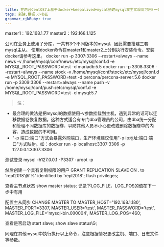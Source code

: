 ```yaml
---
title: 在两台CentOS7上基于docker+keepalived+mycat搭建mysql双主实现高可用(一)
tags: 新建,模板,小书匠
grammar_cjkRuby: true
---
```


master1：192.168.1.77
master2：192.168.1.125

公司在业务上使用了分库，一共有3个不同版本的mysql，因此需要搭建三套mysql主从。
使用docker命令在master1和master2上分别执行安装命令。安装docker请参考这里。
docker run -p 3307:3306 --restart=always --name news -v /home/mysql/conf/news:/etc/mysql/conf.d -e MYSQL_ROOT_PASSWORD=test -d mariadb:5.5
docker run -p 3308:3306 --restart=always --name stock -v /home/mysql/conf/stock:/etc/mysql/conf.d -e MYSQL_ROOT_PASSWORD=test -d percona/percona-server:5.6
docker run -p 3309:3306 --restart=always --name push -v /home/mysql/conf/push:/etc/mysql/conf.d -e MYSQL_ROOT_PASSWORD=test -d mysql:5.7

>注：
* 最合理的做法是把mysql的数据使用-v参数挂载到主机，遇到异常的话可以迁移数据卷恢复数据。这种方式适合有专门dba管理员的公司，由dba统一分配和管理不同数据库的数据卷，以防其他人员不小心更改或删除数据卷中的内容，造成数据的不可用。
* "-p 端口:端口"方式会暴露外网端口，生产环境建议使用"-p ip地址:端口:端口"方式映射。如：docker run -p localhost:3307:3306 -p 127.0.0.1:3307:3306 


测试登录
mysql -h127.0.0.1 -P3307 -uroot -p

然后创建一个具有复制权限的用户
GRANT REPLICATION SLAVE ON *.* to 'repl2018'@'%' identified by 'repl2018';
flush privileges;

查看主节点状态
show master status;
记录下LOG_FILE，LOG_POS的值在下一步中有用


配置主从同步
CHANGE MASTER TO 
MASTER_HOST='192.168.1.180',
MASTER_PORT=3307,
MASTER_USER='test',
MASTER_PASSWORD='test',
MASTER_LOG_FILE='mysql-bin.000004',
MASTER_LOG_POS=460;

查看是否启动
start slave;
show slave status\G;

同理在其他mysql中执行执行以上命令，注意根据情况更改主机、端口、日志文件等参数。





